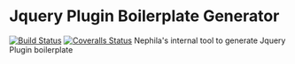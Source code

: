 Jquery Plugin Boilerplate Generator
===================================
[![Build Status][travis-image]][travis-url] [![Coveralls Status][coveralls-image]][coveralls-url]
Nephila's internal tool to generate Jquery Plugin boilerplate

[travis-url]: https://travis-ci.org/astagi/jquery-plugin-boilerplate
[travis-image]: http://img.shields.io/travis/astagi/jquery-plugin-boilerplate.svg

[coveralls-url]: https://coveralls.io/r/astagi/jquery-plugin-boilerplate
[coveralls-image]: http://img.shields.io/coveralls/astagi/jquery-plugin-boilerplate/master.svg